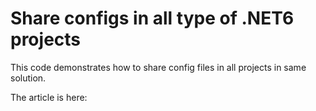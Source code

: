 # Share configs in all type of .NET6 projects


This code demonstrates how to share config files in all projects in same solution.

The article is here:
